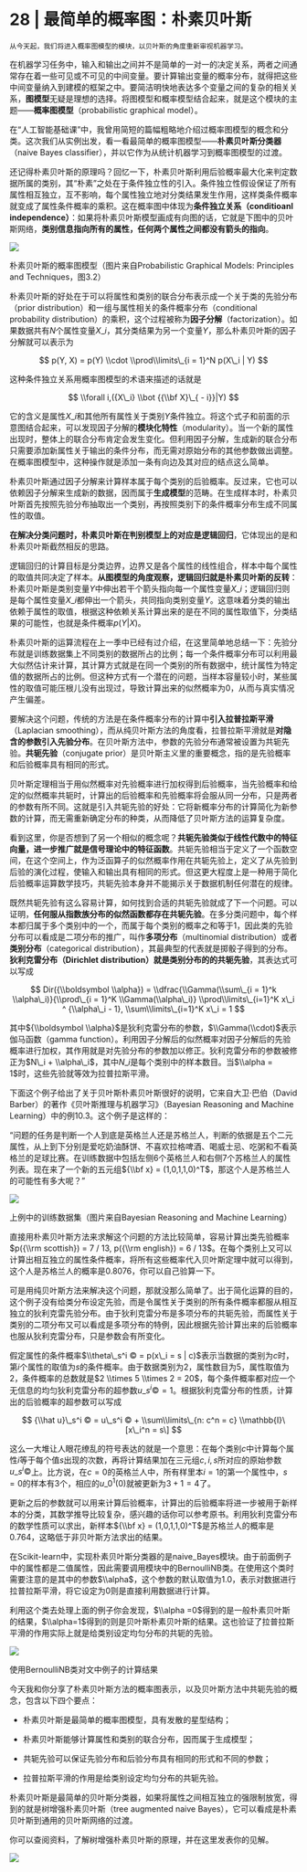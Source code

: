 # 28 | 最简单的概率图：朴素贝叶斯

    从今天起，我们将进入概率图模型的模块，以贝叶斯的角度重新审视机器学习。

在机器学习任务中，输入和输出之间并不是简单的一对一的决定关系，两者之间通常存在着一些可见或不可见的中间变量。要计算输出变量的概率分布，就得把这些中间变量纳入到建模的框架之中。要简洁明快地表达多个变量之间的复杂的相关关系，**图模型**无疑是理想的选择。将图模型和概率模型结合起来，就是这个模块的主题——**概率图模型**（probabilistic graphical model）。

在“人工智能基础课”中，我曾用简短的篇幅粗略地介绍过概率图模型的概念和分类。这次我们从实例出发，看一看最简单的概率图模型——**朴素贝叶斯分类器**（naive Bayes classifier），并以它作为从统计机器学习到概率图模型的过渡。

还记得朴素贝叶斯的原理吗？回忆一下，朴素贝叶斯利用后验概率最大化来判定数据所属的类别，其“朴素”之处在于条件独立性的引入。条件独立性假设保证了所有属性相互独立，互不影响，每个属性独立地对分类结果发生作用，这样类条件概率就变成了属性条件概率的乘积。这在概率图中体现为**条件独立关系（conditioanl independence）**：如果将朴素贝叶斯模型画成有向图的话，它就是下图中的贝叶斯网络，**类别信息指向所有的属性，任何两个属性之间都没有箭头的指向**。

![](https://static001.geekbang.org/resource/image/28/18/28139c3d59da09084e2bff445327f818.png)

朴素贝叶斯的概率图模型（图片来自Probabilistic Graphical Models: Principles and Techniques，图3.2）

朴素贝叶斯的好处在于可以将属性和类别的联合分布表示成一个关于类的先验分布（prior distribution）和一组与属性相关的条件概率分布（conditional probability distribution）的乘积，这个过程被称为**因子分解**（factorization）。如果数据共有$N$个属性变量$X\_i$，其分类结果为另一个变量$Y$，那么朴素贝叶斯的因子分解就可以表示为

$$ p(Y, X) = p(Y) \\cdot \\prod\\limits\_{i = 1}^N p(X\_i | Y) $$

这种条件独立关系用概率图模型的术语来描述的话就是

$$ \\forall i,({X\_i} \\bot {{\\bf X}\_{ - i}}|Y) $$

它的含义是属性$X\_i$和其他所有属性关于类别$Y$条件独立。将这个式子和前面的示意图结合起来，可以发现因子分解的**模块化特性**（modularity）。当一个新的属性出现时，整体上的联合分布肯定会发生变化。但利用因子分解，生成新的联合分布只需要添加新属性关于输出的条件分布，而无需对原始分布的其他参数做出调整。在概率图模型中，这种操作就是添加一条有向边及其对应的结点这么简单。

朴素贝叶斯通过因子分解来计算样本属于每个类别的后验概率。反过来，它也可以依赖因子分解来生成新的数据，因而属于**生成模型**的范畴。在生成样本时，朴素贝叶斯首先按照先验分布抽取出一个类别，再按照类别下的条件概率分布生成不同属性的取值。

**在解决分类问题时，朴素贝叶斯在判别模型上的对应是逻辑回归**，它体现出的是和朴素贝叶斯截然相反的思路。

逻辑回归的计算目标是分类边界，边界又是各个属性的线性组合，样本中每个属性的取值共同决定了样本。**从图模型的角度观察，逻辑回归就是朴素贝叶斯的反转**：朴素贝叶斯是类别变量$Y$中伸出若干个箭头指向每一个属性变量$X\_i$；逻辑回归则是每个属性变量$X\_i$都伸出一个箭头，共同指向类别变量$Y$。这意味着分类的输出依赖于属性的取值，根据这种依赖关系计算出来的是在不同的属性取值下，分类结果的可能性，也就是条件概率$p(Y | X)$。

朴素贝叶斯的运算流程在上一季中已经有过介绍，在这里简单地总结一下：先验分布就是训练数据集上不同类别的数据所占的比例；每一个条件概率分布可以利用最大似然估计来计算，其计算方式就是在同一个类别的所有数据中，统计属性为特定值的数据所占的比例。但这种方式有一个潜在的问题，当样本容量较小时，某些属性的取值可能压根儿没有出现过，导致计算出来的似然概率为0，从而与真实情况产生偏差。

要解决这个问题，传统的方法是在条件概率分布的计算中**引入拉普拉斯平滑**（Laplacian smoothing），而从纯贝叶斯方法的角度看，拉普拉斯平滑就是**对隐含的参数引入先验分布**。在贝叶斯方法中，参数的先验分布通常被设置为共轭先验。**共轭先验**（conjugate prior）是贝叶斯主义里的重要概念，指的是先验概率和后验概率具有相同的形式。

贝叶斯定理相当于用似然概率对先验概率进行加权得到后验概率，当先验概率和给定的似然概率共轭时，计算出的后验概率和先验概率将会服从同一分布，只是两者的参数有所不同。这就是引入共轭先验的好处：它将新概率分布的计算简化为新参数的计算，而无需重新确定分布的种类，从而降低了贝叶斯方法的运算复杂度。

看到这里，你是否想到了另一个相似的概念呢？**共轭先验类似于线性代数中的特征向量，进一步推广就是信号理论中的特征函数**。共轭先验相当于定义了一个函数空间，在这个空间上，作为泛函算子的似然概率作用在共轭先验上，定义了从先验到后验的演化过程，使输入和输出具有相同的形式。但这更大程度上是一种用于简化后验概率运算数学技巧，共轭先验本身并不能揭示关于数据机制任何潜在的规律。

既然共轭先验有这么容易计算，如何找到合适的共轭先验就成了下一个问题。可以证明，**任何服从指数族分布的似然函数都存在共轭先验**。在多分类问题中，每个样本都归属于多个类别中的一个，而属于每个类别的概率之和等于1，因此类的先验分布可以看成是二项分布的推广，叫作**多项分布**（multinomial distribution）或者**类别分布**（categorical distribution），其最典型的代表就是掷骰子得到的分布。**狄利克雷分布（Dirichlet distribution）就是类别分布的的共轭先验**，其表达式可以写成

$$ Dir({\\boldsymbol \\alpha}) = \\dfrac{\\Gamma(\\sum\_{i = 1}^k \\alpha\_i)}{\\prod\_{i = 1}^K \\Gamma(\\alpha\_i)} \\prod\\limits\_{i=1}^K x\_i ^ {\\alpha\_i - 1}, \\sum\\limits\_{i=1}^K x\_i = 1 $$

其中${\\boldsymbol \\alpha}$是狄利克雷分布的参数，$\\Gamma(\\cdot)$表示伽马函数（gamma function）。利用因子分解后的似然概率对因子分解后的先验概率进行加权，其作用就是对先验分布的参数加以修正。狄利克雷分布的参数被修正为$N\_i + \\alpha\_i$，其中$N\_i$是每个类别中的样本数目。当$\\alpha = 1$时，这些先验就等效为拉普拉斯平滑。

下面这个例子给出了关于贝叶斯朴素贝叶斯很好的说明，它来自大卫·巴伯（David Barber）的著作《贝叶斯推理与机器学习》（Bayesian Reasoning and Machine Learning）中的例10.3。这个例子是这样的：

“问题的任务是判断一个人到底是英格兰人还是苏格兰人，判断的依据是五个二元属性，从上到下分别是爱吃奶油酥饼、不喜欢拉格啤酒、喝威士忌、吃粥和不看英格兰的足球比赛。在训练数据中包括左侧6个英格兰人和右侧7个苏格兰人的属性列表。现在来了一个新的五元组${\\bf x} = (1,0,1,1,0)^T$，那这个人是苏格兰人的可能性有多大呢？”

![](https://static001.geekbang.org/resource/image/0f/4e/0fd6aaef84258e5651c4388283ceb84e.png)

上例中的训练数据集（图片来自Bayesian Reasoning and Machine Learning）

直接用朴素贝叶斯方法来求解这个问题的方法比较简单，容易计算出类先验概率$p({\\rm scottish}) = 7 / 13, p({\\rm english}) = 6 / 13$。在每个类别上又可以计算出相互独立的属性条件概率，将所有这些概率代入贝叶斯定理中就可以得到，这个人是苏格兰人的概率是0.8076，你可以自己验算一下。

可是用纯贝叶斯方法来解决这个问题，那就没那么简单了。出于简化运算的目的，这个例子没有给类分布设定先验，而是令属性关于类别的所有条件概率都服从相互独立的狄利克雷先验分布。由于狄利克雷分布是多项分布的共轭先验，而属性关于类别的二项分布又可以看成是多项分布的特例，因此根据先验计算出来的后验概率也服从狄利克雷分布，只是参数会有所变化。

假定属性的条件概率$\\theta\_s^i © = p(x\_i = s | c)$表示当数据的类别为$c$时，第$i$个属性的取值为$s$的条件概率。由于数据类别为2，属性数目为5，属性取值为2，条件概率的总数就是$2 \\times 5 \\times 2 = 20$，每个条件概率都对应一个无信息的均匀狄利克雷分布的超参数$u\_s^i © = 1$。根据狄利克雷分布的性质，计算出的后验概率的超参数可以写成

$$ {\\hat u}\_s^i © = u\_s^i © + \\sum\\limits\_{n: c^n = c} \\mathbb{I}\[x\_i^n = s\] $$

这么一大堆让人眼花缭乱的符号表达的就是一个意思：在每个类别$c$中计算每个属性$i$等于每个值$s$出现的次数，再将计算结果加在三元组$c, i, s$所对应的原始参数$u\_s^i ©$上。比方说，在$c=0$的英格兰人中，所有样里本$i=1$的第一个属性中，$s=0$的样本有3个，相应的$u\_0^1(0)$就被更新为$3 + 1 = 4$了。

更新之后的参数就可以用来计算后验概率，计算出的后验概率将进一步被用于新样本的分类，其数学推导比较复杂，感兴趣的话你可以参考原书。利用狄利克雷分布的数学性质可以求出，新样本${\\bf x} = (1,0,1,1,0)^T$是苏格兰人的概率是0.764，这略低于非贝叶斯方法求出的结果。

在Scikit-learn中，实现朴素贝叶斯分类器的是naive\_Bayes模块。由于前面例子中的属性都是二值属性，因此需要调用模块中的BernoulliNB类。在使用这个类时需要注意的是其中的参数$\\alpha$，这个参数的默认取值为1.0，表示对数据进行拉普拉斯平滑，将它设定为0则是直接利用数据进行计算。

利用这个类去处理上面的例子你会发现，$\\alpha =0$得到的是一般朴素贝叶斯的结果，$\\alpha=1$得到的则是贝叶斯朴素贝叶斯的结果。这也验证了拉普拉斯平滑的作用实际上就是给类别设定均匀分布的共轭的先验。

![](https://static001.geekbang.org/resource/image/77/c9/7716bda3d1a89f875e69966caad75ec9.png)

使用BernoulliNB类对文中例子的计算结果

今天我和你分享了朴素贝叶斯方法的概率图表示，以及贝叶斯方法中共轭先验的概念，包含以下四个要点：

*   朴素贝叶斯是最简单的概率图模型，具有发散的星型结构；
    
*   朴素贝叶斯能够计算属性和类别的联合分布，因而属于生成模型；
    
*   共轭先验可以保证先验分布和后验分布具有相同的形式和不同的参数；
    
*   拉普拉斯平滑的作用是给类别设定均匀分布的共轭先验。
    

朴素贝叶斯是最简单的贝叶斯分类器，如果将属性之间相互独立的强限制放宽，得到的就是树增强朴素贝叶斯（tree augmented naive Bayes），它可以看成是朴素贝叶斯到通用的贝叶斯网络的过渡。

你可以查阅资料，了解树增强朴素贝叶斯的原理，并在这里发表你的见解。

![](https://static001.geekbang.org/resource/image/6f/65/6f08c36a1d6346b4b409fe2c3d036065.jpg)
    